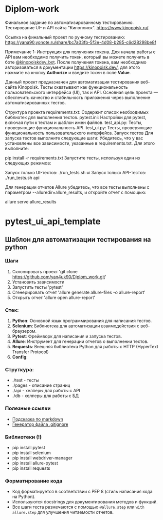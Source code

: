 # Diplom-work
Финальное задание по автоматизированному тестированию. Тестирование UI- и API сайта "Кинопоиск". https://www.kinopoisk.ru/.

Ссылка на финальный проект по ручному тестированию: https://yana90.yonote.ru/share/bc7a03fb-5f3e-4d08-b285-c6d28298be8f

Примечание 1: 
Инструкция для получения токена.
Для начала работы с API вам необходимо получить токен, который вы можете получить в боте [@kinopoiskdev_bot](https://t.me/kinopoiskdev_bot).
После получения токена, вам необходимо авторизоваться в документации https://kinopoisk.dev/, для этого нажмите на кнопку **Authorize** и введите токен в поле **Value**.

Данный проект предназначен для автоматизации тестирования веб-сайта Kinopoisk. Тесты охватывают как функциональность пользовательского интерфейса (UI), так и API. Основная цель проекта — обеспечить качество и стабильность приложения через выполнение автоматизированных тестов.

Структура проекта
requirements.txt: Содержит список необходимых библиотек для выполнения тестов.
pytest.ini: Настройки для pytest, включая пути к тестам и шаблон имен файлов.
test_api.py: Тесты, проверяющие функциональность API.
test_ui.py: Тесты, проверяющие функциональность пользовательского интерфейса.
Запуск тестов
Для запуска тестов выполните следующие шаги:
Убедитесь, что у вас установлены все зависимости, указанные в requirements.txt. Для этого выполните:

pip install -r requirements.txt
Запустите тесты, используя один из следующих режимов:

Запуск только UI-тестов:
./run_tests.sh ui
Запуск только API-тестов:
./run_tests.sh api

Для генерации отчетов Allure убедитесь, что все тесты выполнены с параметром --alluredir=allure_results, и откройте отчет с помощью:

allure serve allure_results

# pytest_ui_api_template

## Шаблон для автоматизации тестирования на python

### Шаги
1. Склонировать проект 'git clone https://github.com/yan4uk90/Diplom_work.git'
2. Установить зависимости
3. Запустить тесты 'pytest'
4. Сгенерировать отчет 'allure generate allure-files -o allure-report'
5. Открыть отчет 'allure open allure-report'

### Стек:

1. **Python**: Основной язык программирования для написания тестов.
2. **Selenium**: Библиотека для автоматизации взаимодействия с веб-браузером.
3. **Pytest**: Фреймворк для написания и запуска тестов.
4. **Allure**: Инструмент для генерации отчетов о выполнении тестов.
5. **Requests**: Внешняя библиотека Python для работы с HTTP (HyperText Transfer Protocol)
6. **Config**: 

### Струткура:
- ./test - тесты
- ./pages - описание страниц
- ./api - хелперы для работы с API
- ./db - хелперы для работы с БД

### Полезные ссылки
- [Подсказка по markdown](https://www.markdownguide.org/basic-syntax/)
- [Генератор файла .gitignore](https://www.toptal.com/developers/gitignore)

### Библиотеки (!)
- pip install pytest
- pip install selenium
- pip install webdriver-manager
- pip install allure-pytest
- pip install requests

### Форматирование кода

- Код форматируется в соответствии с PEP 8 (стиль написания кода на Python).
- Используются docstrings для документирования методов и функций.
- Все шаги теста размечаются с помощью `@allure.step` или `with allure.step` для улучшения читаемости отчетов.



